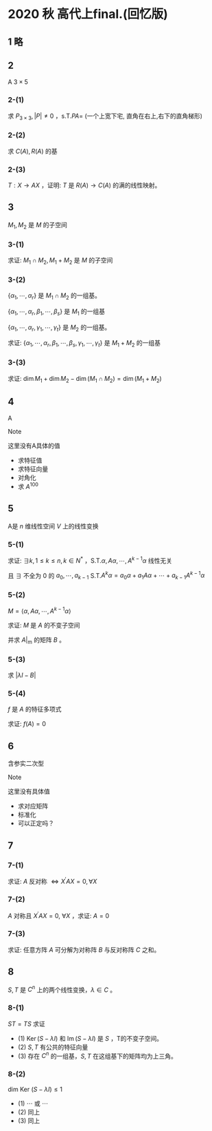 # 2020 秋 高代上final.(回忆版)

## 1 略

## 2

A $3 \times 5$

### 2-(1)

求 $P_{3 \times 3},|P| \neq 0$ ，s.T.$P A=$ (一个上宽下宅, 直角在右上,右下的直角梯形)

### 2-(2)

求 $C(A), R(A)$ 的基

### 2-(3)

$T: X \rightarrow A X$ ，证明: $T$ 是 $R(A) \rightarrow C(A)$ 的满的线性映射。

## 3

$M_{1}, M_{2}$ 是 $M$ 的子空间

### 3-(1)

求证: $M_{1} \cap M_{2}, M_{1}+M_{2}$ 是 $M$ 的子空间

### 3-(2)

$\left\{\alpha_{1}, \cdots, \alpha_{r}\right\}$ 是 $M_{1} \cap M_{2}$ 的一组基。

$\left\{\alpha_{1}, \cdots, \alpha_{r}, \beta_{1}, \cdots, \beta_{s}\right\}$ 是 $M_{1}$ 的一组基

$\left\{\alpha_{1}, \cdots, \alpha_{r}, \gamma_{1}, \cdots, \gamma_{t}\right\}$ 是 $M_{2}$ 的一组基。

求证: $\left\{\alpha_{1}, \cdots, \alpha_{r}, \beta_{1}, \cdots, \beta_{s}, \gamma_{1}, \cdots, \gamma_{t}\right\}$ 是 $M_{1}+M_{2}$ 的一组基

### 3-(3)

求证:  $\operatorname{dim} M_{1}+\operatorname{dim} M_{2}-\operatorname{dim}\left(M_{1} \cap M_{2}\right)=\operatorname{dim}\left(M_{1}+M_{2}\right)$

## 4

A

> [!NOTE]
>
> 这里没有A具体的值

+ 求特征值
+ 求特征向量
+ 对角化
+ 求 $A^{100}$

## 5

A是 $n$ 维线性空间 $V$ 上的线性变换

### 5-(1)

求证: $\exists k, 1 \leqslant k \leqslant n, k \in N^{*}$ ，S.T.$\alpha, A \alpha, \cdots, A^{k-1} \alpha$ 线性无关

且 $\exists$ 不全为 0 的 $a_{0}, \cdots, a_{k-1}$ S.T.$A^{k} \alpha=a_{0} \alpha+a_{1} A \alpha+\cdots+a_{k-1} A^{k-1} \alpha$

### 5-(2)

$M=\left\langle\alpha, A \alpha, \cdots, A^{k-1} \alpha\right\rangle$

求证: $M$ 是 $A$ 的不变子空间

并求 $A |_{\mathrm{m}}$ 的矩阵 $B$ 。

### 5-(3)

求 $|\lambda I-B|$

### 5-(4)

$f$ 是 $A$ 的特征多项式

求证: $f(A)=0$

## 6

含参实二次型

> [!NOTE]
>
> 这里没有具体值

+ 求对应矩阵
+ 标准化
+ 可以正定吗？

## 7

### 7-(1)

求证: $A$ 反对称 $\Leftrightarrow X^{\prime} A X=0, \forall X$

### 7-(2)

$A$ 对称且 $X^{\prime} A X=0, ~ \forall X$ ，求证: $A=0$

### 7-(3)

求证: 任意方阵 $A$ 可分解为对称阵 $B$ 与反对称阵 $C$ 之和。

## 8

$S, T$ 是 $C^{n}$ 上的两个线性变换，$\lambda \in C$ 。

### 8-(1)

$S T=T S$ 求证

+ (1) $\operatorname{Ker}(S-\lambda I)$ 和 $\operatorname{Im}(S-\lambda I)$ 是 $S$ ，T的不变子空间。
+ (2) $S, T$ 有公共的特征向量
+ (3) 存在 $C^{n}$ 的一组基，$S, T$ 在这组基下的矩阵均为上三角。

### 8-(2)

dim Ker $(S-\lambda I) \leqslant 1$

+ (1) $\cdots$ 或 $\cdots$
+ (2) 同上
+ (3) 同上
